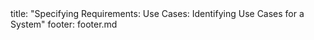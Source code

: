 <frontmatter>
title: "Specifying Requirements: Use Cases: Identifying Use Cases for a System"
footer: footer.md
</frontmatter>

<include src="unit-inPage-asFlat.md" boilerplate />